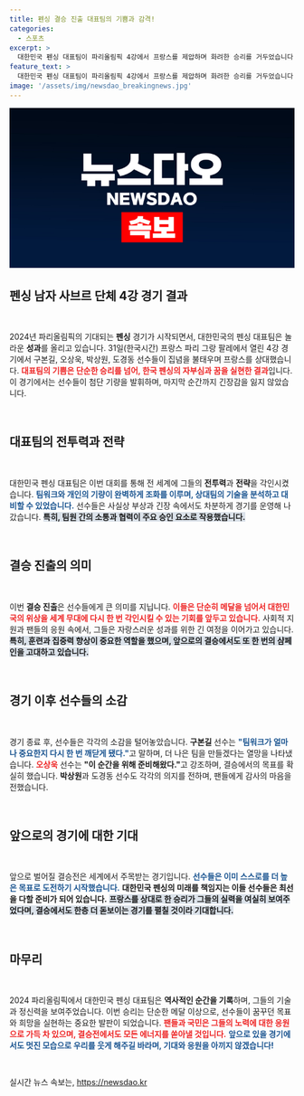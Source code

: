 ```yaml
---
title: 펜싱 결승 진출 대표팀의 기쁨과 감격!
categories:
  - 스포츠
excerpt: >
  대한민국 펜싱 대표팀이 파리올림픽 4강에서 프랑스를 제압하며 화려한 승리를 거두었습니다! 놀라운 순간과 감동의 여운이 가득한 현장 속으로 들어가 보세요!
feature_text: >
  대한민국 펜싱 대표팀이 파리올림픽 4강에서 프랑스를 제압하며 화려한 승리를 거두었습니다! 놀라운 순간과 감동의 여운이 가득한 현장 속으로 들어가 보세요!
image: '/assets/img/newsdao_breakingnews.jpg'
---
```


<p><img src="/assets/img/newsdao_breakingnews.jpg" alt="flaretime 속보" /></p>

<h2 data-ke-size="size26">펜싱 남자 사브르 단체 4강 경기 결과</h2>

<p data-ke-size="size16">&nbsp;</p>

<p data-ke-size="size16">2024년 파리올림픽의 기대되는 <b>펜싱</b> 경기가 시작되면서, 대한민국의 펜싱 대표팀은 놀라운 <b>성과</b>를 올리고 있습니다. 31일(한국시간) 프랑스 파리 그랑 팔레에서 열린 4강 경기에서 구본길, 오상욱, 박상원, 도경동 선수들이 집념을 불태우며 프랑스를 상대했습니다. <b><span style="color: #ee2323;">대표팀의 기쁨은 단순한 승리를 넘어, 한국 펜싱의 자부심과 꿈을 실현한 결과</span></b>입니다. 이 경기에서는 선수들이 첨단 기량을 발휘하며, 마지막 순간까지 긴장감을 잃지 않았습니다.</p>

<p data-ke-size="size16">&nbsp;</p>

<h2 data-ke-size="size26">대표팀의 전투력과 전략</h2>

<p data-ke-size="size16">&nbsp;</p>

<p data-ke-size="size16">대한민국 펜싱 대표팀은 이번 대회를 통해 전 세계에 그들의 <b>전투력</b>과 <b>전략</b>을 각인시켰습니다. <b><span style="color: #1a5490;">팀워크와 개인의 기량이 완벽하게 조화를 이루며, 상대팀의 기술을 분석하고 대비할 수 있었습니다.</span></b> 선수들은 사실상 부상과 긴장 속에서도 차분하게 경기를 운영해 나갔습니다. <b><span style="background-color: #21538527;">특히, 팀원 간의 소통과 협력이 주요 승인 요소로 작용했습니다.</span></b></p>

<p data-ke-size="size16">&nbsp;</p>

<h2 data-ke-size="size26">결승 진출의 의미</h2>

<p data-ke-size="size16">&nbsp;</p>

<p data-ke-size="size16">이번 <b>결승 진출</b>은 선수들에게 큰 의미를 지닙니다. <b><span style="color: #ee2323;">이들은 단순히 메달을 넘어서 대한민국의 위상을 세계 무대에 다시 한 번 각인시킬 수 있는 기회를 앞두고 있습니다.</span></b> 사회적 지원과 팬들의 응원 속에서, 그들은 자랑스러운 성과를 위한 긴 여정을 이어가고 있습니다. <b><span style="background-color: #21538527;">특히, 훈련과 집중력 향상이 중요한 역할을 했으며, 앞으로의 결승에서도 또 한 번의 샴페인을 고대하고 있습니다.</span></b></p>

<p data-ke-size="size16">&nbsp;</p>

<h2 data-ke-size="size26">경기 이후 선수들의 소감</h2>

<p data-ke-size="size16">&nbsp;</p>

<p data-ke-size="size16">경기 종료 후, 선수들은 각각의 소감을 털어놓았습니다. <b>구본길</b> 선수는 <b><span style="color: #1a5490;">"팀워크가 얼마나 중요한지 다시 한 번 깨닫게 됐다."</span></b>고 말하며, 더 나은 팀을 만들겠다는 열망을 나타냈습니다. <b><span style="color: #ee2323;">오상욱</span></b> 선수는 <b>"이 순간을 위해 준비해왔다."</b>고 강조하며, 결승에서의 목표를 확실히 했습니다. <b>박상원</b>과 도경동 선수도 각각의 의지를 전하며, 팬들에게 감사의 마음을 전했습니다.</p>

<p data-ke-size="size16">&nbsp;</p>

<h2 data-ke-size="size26">앞으로의 경기에 대한 기대</h2>

<p data-ke-size="size16">&nbsp;</p>

<p data-ke-size="size16">앞으로 벌어질 결승전은 세계에서 주목받는 경기입니다. <b><span style="color: #1a5490;">선수들은 이미 스스로를 더 높은 목표로 도전하기 시작했습니다.</span></b> <b>대한민국 펜싱의 미래를 책임지는 이들 선수들은 최선을 다할 준비가 되어 있습니다.</b> <b><span style="background-color: #21538527;">프랑스를 상대로 한 승리가 그들의 실력을 여실히 보여주었다며, 결승에서도 한층 더 돋보이는 경기를 펼칠 것이라 기대합니다.</span></b></p>

<p data-ke-size="size16">&nbsp;</p>

<h2 data-ke-size="size26">마무리</h2>

<p data-ke-size="size16">&nbsp;</p>

<p data-ke-size="size16">2024 파리올림픽에서 대한민국 펜싱 대표팀은 <b>역사적인 순간을 기록</b>하며, 그들의 기술과 정신력을 보여주었습니다. 이번 승리는 단순한 메달 이상으로, 선수들이 꿈꾸던 목표와 희망을 실현하는 중요한 발판이 되었습니다. <b><span style="color: #ee2323;">팬들과 국민은 그들의 노력에 대한 응원으로 가득 차 있으며, 결승전에서도 모든 에너지를 쏟아낼 것입니다.</span></b> <b><span style="color: #1a5490;">앞으로 있을 경기에서도 멋진 모습으로 우리를 웃게 해주길 바라며, 기대와 응원을 아끼지 않겠습니다!</span></b></p>

<p data-ke-size="size16">&nbsp;</p>
실시간 뉴스 속보는, <a href="https://newsdao.kr" rel="dofollow">https://newsdao.kr</a>


